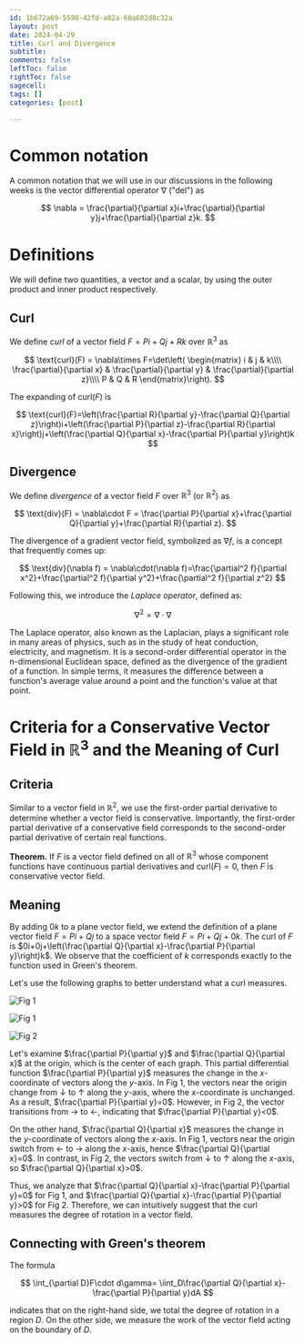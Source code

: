 ```yaml
---
id: 1b672a69-5598-42fd-a82a-60a602d8c32a
layout: post
date: 2024-04-29
title: Curl and Divergence
subtitle: 
comments: false
leftToc: false
rightToc: false
sagecell: 
tags: []
categories: [post]

---
```


# Common notation


A common notation that we will use in our discussions in the following weeks is the vector differential operator $\nabla$ ("del") as


$$
\nabla = \frac{\partial}{\partial x}i+\frac{\partial}{\partial y}j+\frac{\partial}{\partial z}k.
$$


# Definitions


We will define two quantities, a vector and a scalar, by using the outer product and inner product respectively.


## Curl


We define _curl_ of a vector field $F=Pi+Qj+Rk$ over $\mathbb{R}^3$ as


$$
\text{curl}(F) = \nabla\times F=\det\left(
\begin{matrix}
i & j & k\\\\
\frac{\partial}{\partial x} & \frac{\partial}{\partial y} & \frac{\partial}{\partial z}\\\\
P & Q & R
\end{matrix}\right).
$$


The expanding of $\text{curl}(F)$ is


$$
\text{curl}(F)=\left(\frac{\partial R}{\partial y}-\frac{\partial Q}{\partial z}\right)i+\left(\frac{\partial P}{\partial z}-\frac{\partial R}{\partial x}\right)j+\left(\frac{\partial Q}{\partial x}-\frac{\partial P}{\partial y}\right)k
$$


## Divergence


We define _divergence_ of a vector field $F$ over $\mathbb{R}^3$ (or $\mathbb{R}^2$) as


$$
\text{div}(F) = \nabla\cdot F = \frac{\partial P}{\partial x}+\frac{\partial Q}{\partial y}+\frac{\partial R}{\partial z}.
$$


The divergence of a gradient vector field, symbolized as $\nabla f$, is a concept that frequently comes up:


$$
\text{div}(\nabla f) = \nabla\cdot(\nabla f)=\frac{\partial^2 f}{\partial x^2}+\frac{\partial^2 f}{\partial y^2}+\frac{\partial^2 f}{\partial z^2}
$$


Following this, we introduce the _Laplace operator_, defined as:


$$
\nabla^2=\nabla\cdot\nabla
$$


The Laplace operator, also known as the Laplacian, plays a significant role in many areas of physics, such as in the study of heat conduction, electricity, and magnetism. It is a second-order differential operator in the n-dimensional Euclidean space, defined as the divergence of the gradient of a function. In simple terms, it measures the difference between a function's average value around a point and the function's value at that point.


# Criteria for a Conservative Vector Field in $\mathbb{R}^3$ and the Meaning of Curl


## Criteria


Similar to a vector field in $\mathbb{R}^2$, we use the first-order partial derivative to determine whether a vector field is conservative. Importantly, the first-order partial derivative of a conservative field corresponds to the second-order partial derivative of certain real functions.


**Theorem.** If $F$ is a vector field defined on all of $\mathbb{R}^3$ whose component functions have continuous partial derivatives and $\text{curl}(F)=0$, then $F$ is conservative vector field. 


## Meaning


By adding $0k$ to a plane vector field, we extend the definition of a plane vector field $F=Pi+Qj$ to a space vector field $F=Pi+Qj+0k$. The curl of $F$ is $0i+0j+\left(\frac{\partial Q}{\partial x}-\frac{\partial P}{\partial y}\right)k$. We observe that the coefficient of $k$ corresponds exactly to the function used in Green's theorem.


Let's use the following graphs to better understand what a curl measures.


![Fig 1](https://junwenwaynepeng.github.io/assets/img/posts/2024-04-29-01.svg)


![Fig 1](https://junwenwaynepeng.github.io/assets/img/posts/2024-04-29-01.svg)


![Fig 2](https://junwenwaynepeng.github.io/assets/img/posts/2024-04-29-02.svg)


Let's examine $\frac{\partial P}{\partial y}$ and $\frac{\partial Q}{\partial x}$ at the origin, which is the center of each graph. This partial differential function $\frac{\partial P}{\partial y}$ measures the change in the $x$-coordinate of vectors along the $y$-axis. In Fig 1, the vectors near the origin change from $\downarrow$ to $\uparrow$ along the $y$-axis, where the $x$-coordinate is unchanged. As a result, $\frac{\partial P}{\partial y}=0$. However, in Fig 2, the vector transitions from $\rightarrow$ to $\leftarrow$, indicating that $\frac{\partial P}{\partial y}<0$.


On the other hand, $\frac{\partial Q}{\partial x}$ measures the change in the $y$-coordinate of vectors along the $x$-axis. In Fig 1, vectors near the origin switch from $\leftarrow$ to $\rightarrow$ along the $x$-axis, hence $\frac{\partial Q}{\partial x}=0$. In contrast, in Fig 2, the vectors switch from $\downarrow$ to $\uparrow$ along the $x$-axis, so $\frac{\partial Q}{\partial x}>0$.


Thus, we analyze that $\frac{\partial Q}{\partial x}-\frac{\partial P}{\partial y}=0$ for Fig 1, and $\frac{\partial Q}{\partial x}-\frac{\partial P}{\partial y}>0$ for Fig 2. Therefore, we can intuitively suggest that the curl measures the degree of rotation in a vector field.


## Connecting with Green's theorem


The formula


$$
\int_{\partial D}F\cdot d\gamma= \iint_D\frac{\partial Q}{\partial x}-\frac{\partial P}{\partial y}dA
$$


indicates that on the right-hand side, we total the degree of rotation in a region $D$. On the other side, we measure the work of the vector field acting on the boundary of $D$.

